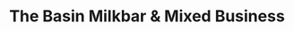 ---
title: "The Basin Milkbar & Mixed Business"
url: /the-basin/the-basin-milkbar-and-mixed-business/
shop: convenience
---